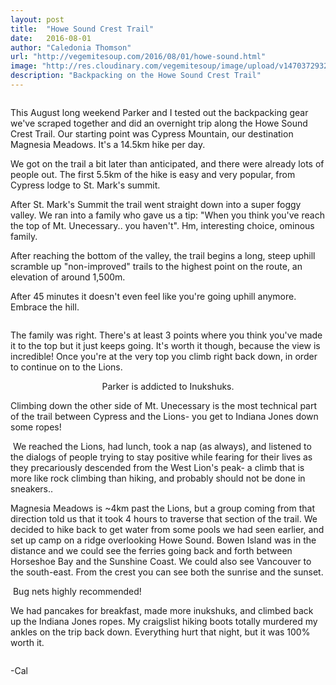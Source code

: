 ```yaml
---
layout: post
title:  "Howe Sound Crest Trail"
date:   2016-08-01
author: "Caledonia Thomson"
url: "http://vegemitesoup.com/2016/08/01/howe-sound.html"
image: "http://res.cloudinary.com/vegemitesoup/image/upload/v1470372932/howe-sound-crest/5.jpg"
description: "Backpacking on the Howe Sound Crest Trail"
---
```


<div class="row vertical-align">
	<a href="http://res.cloudinary.com/vegemitesoup/image/upload/v1470372932/howe-sound-crest/6.jpg"><img class="lazy" data-original="http://res.cloudinary.com/vegemitesoup/image/upload/v1470372932/howe-sound-crest/6.jpg" /></a>   
</div>

This August long weekend Parker and I tested out the backpacking gear we've scraped together and did an overnight trip along the Howe Sound Crest Trail. Our starting point was Cypress Mountain, our destination Magnesia Meadows. It's a 14.5km hike per day.

We got on the trail a bit later than anticipated, and there were already lots of people out. The first 5.5km of the hike is easy and very popular, from Cypress lodge to St. Mark's summit.

After St. Mark's Summit the trail went straight down into a super foggy valley. We ran into a family who gave us a tip: "When you think you've reach the top of Mt. Unecessary.. you haven't". Hm, interesting choice, ominous family.

<div class="row vertical-align">
<div class="col-sm-4 col-xs-12">
	<a href="http://res.cloudinary.com/vegemitesoup/image/upload/v1470372932/howe-sound-crest/1.jpg"><img class="lazy" data-original="http://res.cloudinary.com/vegemitesoup/image/upload/v1470372932/howe-sound-crest/1.jpg" /></a>
</div>

<div class="col-sm-4 col-xs-12">
	<a href="http://res.cloudinary.com/vegemitesoup/image/upload/a_auto_right/v1470631135/howe-sound-crest/DSC05925.jpg"><img class="lazy" data-original="http://res.cloudinary.com/vegemitesoup/image/upload/a_auto_right/v1470631135/howe-sound-crest/DSC05925.jpg" /></a>
</div>

<div class="col-sm-4 col-xs-12"> 
After reaching the bottom of the valley, the trail begins a long, steep uphill scramble up "non-improved" trails to the highest point on the route, an elevation of around 1,500m.

After 45 minutes it doesn't even feel like you're going uphill anymore. Embrace the hill.
</div>
</div>

<div class="row vertical-align">
	<a href="http://res.cloudinary.com/vegemitesoup/image/upload/v1470372932/howe-sound-crest/3.jpg"><img class="lazy" data-original="http://res.cloudinary.com/vegemitesoup/image/upload/v1470372932/howe-sound-crest/3.jpg" /></a>   
</div>

 The family was right. There's at least 3 points where you think you've made it to the top but it just keeps going. It's worth it though, because the view is incredible! Once you're at the very top you climb right back down, in order to continue on to the Lions. 

<div class="row vertical-align">                   
	<a href="http://res.cloudinary.com/vegemitesoup/image/upload/v1470372932/howe-sound-crest/0.jpg"><img class="lazy" data-original="http://res.cloudinary.com/vegemitesoup/image/upload/v1470372932/howe-sound-crest/0.jpg" /></a> 
</div>  

<div class="row vertical-align">
<div class="col-sm-6 col-xs-12">
	<a href="http://res.cloudinary.com/vegemitesoup/image/upload/v1470372932/howe-sound-crest/8.jpg"><img class="lazy" data-original="http://res.cloudinary.com/vegemitesoup/image/upload/v1470372932/howe-sound-crest/8.jpg" /></a>
</div>

<div class="col-sm-6 col-xs-12">
	<a href="http://res.cloudinary.com/vegemitesoup/image/upload/v1470372932/howe-sound-crest/7.jpg"><img class="lazy" data-original="http://res.cloudinary.com/vegemitesoup/image/upload/v1470372932/howe-sound-crest/7.jpg" /></a>
</div>
</div>

<center>Parker is addicted to Inukshuks.</center>

<div class="row vertical-align">
<div class="col-sm-6 col-xs-12">
	<a href="http://res.cloudinary.com/vegemitesoup/image/upload/v1470372932/howe-sound-crest/9.jpg"><img class="lazy" data-original="http://res.cloudinary.com/vegemitesoup/image/upload/v1470372932/howe-sound-crest/9.jpg" /></a>
</div>

<div class="col-sm-6 col-xs-12">
	<a href="http://res.cloudinary.com/vegemitesoup/image/upload/v1470372932/howe-sound-crest/10.jpg"><img class="lazy" data-original="http://res.cloudinary.com/vegemitesoup/image/upload/v1470372932/howe-sound-crest/10.jpg" /></a>
</div>
</div>

Climbing down the other side of Mt. Unecessary is the most technical part of the trail between Cypress and the Lions- you get to Indiana Jones down some ropes!

<div class="row vertical-align">                   
	<a href="http://res.cloudinary.com/vegemitesoup/image/upload/v1470372932/howe-sound-crest/5.jpg"><img class="lazy" data-original="http://res.cloudinary.com/vegemitesoup/image/upload/v1470372932/howe-sound-crest/5.jpg" /></a>
</div> 

<div class="row vertical-align">
<div class="col-sm-7 col-xs-12">
	<a href="http://res.cloudinary.com/vegemitesoup/image/upload/v1470372932/howe-sound-crest/12.jpg"><img class="lazy" data-original="http://res.cloudinary.com/vegemitesoup/image/upload/v1470372932/howe-sound-crest/12.jpg" /></a>
	We reached the Lions, had lunch, took a nap (as always), and listened to the dialogs of people trying to stay positive while fearing for their lives as they precariously descended from the West Lion's peak- a climb that is more like rock climbing than hiking, and probably should not be done in sneakers..
</div>

<div class="col-sm-5 col-xs-12">
	<a href="http://res.cloudinary.com/vegemitesoup/image/upload/v1470372932/howe-sound-crest/11.jpg"><img class="lazy" data-original="http://res.cloudinary.com/vegemitesoup/image/upload/v1470372932/howe-sound-crest/11.jpg" /></a>
</div>
</div>

Magnesia Meadows is ~4km past the Lions, but a group coming from that direction told us that it took 4 hours to traverse that section of the trail. We decided to hike back to get water from some pools we had seen earlier, and set up camp on a ridge overlooking Howe Sound. Bowen Island was in the distance and we could see the ferries going back and forth between Horseshoe Bay and the Sunshine Coast. We could also see Vancouver to the south-east. From the crest you can see both the sunrise and the sunset.

<div class="row vertical-align">
<div class="col-sm-4 col-xs-12">
	<a href="http://res.cloudinary.com/vegemitesoup/image/upload/v1470372932/howe-sound-crest/14.jpg"><img class="lazy" data-original="http://res.cloudinary.com/vegemitesoup/image/upload/v1470372932/howe-sound-crest/14.jpg" /></a>
Bug nets highly recommended!
</div>
<div class="col-sm-8 col-xs-12">
	<a href="http://res.cloudinary.com/vegemitesoup/image/upload/v1470372932/howe-sound-crest/15.jpg"><img class="lazy" data-original="http://res.cloudinary.com/vegemitesoup/image/upload/v1470372932/howe-sound-crest/15.jpg" /></a>
</div>
</div>

<div class="row vertical-align">                   
	<a href="http://res.cloudinary.com/vegemitesoup/image/upload/v1470372932/howe-sound-crest/13.jpg"><img class="lazy" data-original="http://res.cloudinary.com/vegemitesoup/image/upload/v1470372932/howe-sound-crest/13.jpg" /></a> 
</div>  

<div class="row vertical-align">
<div class="col-sm-6 col-xs-12">
	<a href="http://res.cloudinary.com/vegemitesoup/image/upload/v1470372932/howe-sound-crest/16.jpg"><img class="lazy" data-original="http://res.cloudinary.com/vegemitesoup/image/upload/v1470372932/howe-sound-crest/16.jpg" /></a>
</div>
<div class="col-sm-6 col-xs-12">
	<a href="http://res.cloudinary.com/vegemitesoup/image/upload/v1470372932/howe-sound-crest/20.jpg"><img class="lazy" data-original="http://res.cloudinary.com/vegemitesoup/image/upload/v1470372932/howe-sound-crest/20.jpg" /></a>
</div>
</div>

<div class="row vertical-align">
<div class="col-sm-6 col-xs-12">
	<a href="http://res.cloudinary.com/vegemitesoup/image/upload/v1470372932/howe-sound-crest/17.jpg"><img class="lazy" data-original="http://res.cloudinary.com/vegemitesoup/image/upload/v1470372932/howe-sound-crest/17.jpg" /></a>
</div>
<div class="col-sm-6 col-xs-12">
	<a href="http://res.cloudinary.com/vegemitesoup/image/upload/v1470372932/howe-sound-crest/19.jpg"><img class="lazy" data-original="http://res.cloudinary.com/vegemitesoup/image/upload/v1470372932/howe-sound-crest/19.jpg" /></a>
</div>
</div>

<div class="row vertical-align">                   
	<a href="http://res.cloudinary.com/vegemitesoup/image/upload/v1470372932/howe-sound-crest/18.jpg"><img class="lazy" data-original="http://res.cloudinary.com/vegemitesoup/image/upload/v1470372932/howe-sound-crest/18.jpg" /></a> 
</div>  

We had pancakes for breakfast, made more inukshuks, and climbed back up the Indiana Jones ropes. My craigslist hiking boots totally murdered my ankles on the trip back down. Everything hurt that night, but it was 100% worth it.

<div class="row vertical-align">
<div class="col-sm-6 col-xs-12">
	<a href="http://res.cloudinary.com/vegemitesoup/image/upload/v1470664970/howe-sound-crest/DSC06005.jpg"><img class="lazy" data-original="http://res.cloudinary.com/vegemitesoup/image/upload/v1470664970/howe-sound-crest/DSC06005.jpg" /></a>
</div>
<div class="col-sm-6 col-xs-12">
	<a href="http://res.cloudinary.com/vegemitesoup/image/upload/v1470372932/howe-sound-crest/21.jpg"><img class="lazy" data-original="http://res.cloudinary.com/vegemitesoup/image/upload/v1470372932/howe-sound-crest/21.jpg" /></a>
</div>
</div>

-Cal